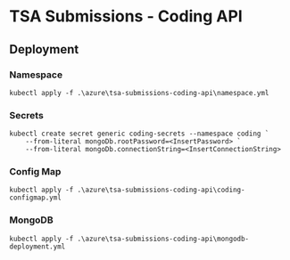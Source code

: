 # TSA Submissions - Coding API

## Deployment

### Namespace
```
kubectl apply -f .\azure\tsa-submissions-coding-api\namespace.yml
```

### Secrets
```
kubectl create secret generic coding-secrets --namespace coding `
    --from-literal mongoDb.rootPassword=<InsertPassword> `
    --from-literal mongoDb.connectionString=<InsertConnectionString>
```

### Config Map
```
kubectl apply -f .\azure\tsa-submissions-coding-api\coding-configmap.yml
```

### MongoDB
```
kubectl apply -f .\azure\tsa-submissions-coding-api\mongodb-deployment.yml
```
